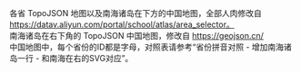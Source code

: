 各省 TopoJSON 地图以及南海诸岛在下方的中国地图，全部人肉修改自 https://datav.aliyun.com/portal/school/atlas/area_selector。<br>
南海诸岛在右下角的 TopoJSON 中国地图，修改自 https://geojson.cn/ <br>
中国地图中，每个省份的ID都是字母，对照表请参考“省份拼音对照 - 增加南海诸岛一行 - 和南海在右的SVG对应”。<br>
